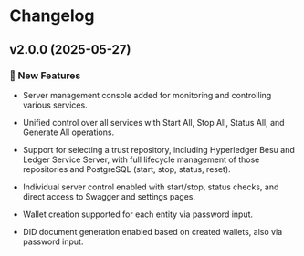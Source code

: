 # Changelog

## v2.0.0 (2025-05-27)

### 🚀 New Features
- Server management console added for monitoring and controlling various services.

- Unified control over all services with Start All, Stop All, Status All, and Generate All operations.

- Support for selecting a trust repository, including Hyperledger Besu and Ledger Service Server, with full lifecycle management of those repositories and PostgreSQL (start, stop, status, reset).

- Individual server control enabled with start/stop, status checks, and direct access to Swagger and settings pages.

- Wallet creation supported for each entity via password input.

- DID document generation enabled based on created wallets, also via password input.

